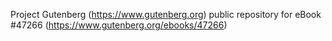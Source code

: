 Project Gutenberg (https://www.gutenberg.org) public repository for eBook #47266 (https://www.gutenberg.org/ebooks/47266)
